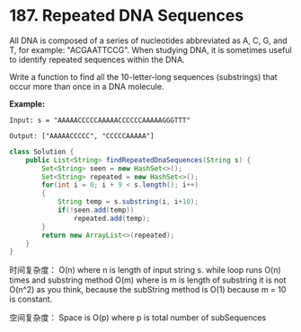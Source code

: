 # 187. Repeated DNA Sequences



All DNA is composed of a series of nucleotides abbreviated as A, C, G, and T, for example: "ACGAATTCCG". When studying DNA, it is sometimes useful to identify repeated sequences within the DNA.

Write a function to find all the 10-letter-long sequences \(substrings\) that occur more than once in a DNA molecule.

**Example:**

```text
Input: s = "AAAAACCCCCAAAAACCCCCCAAAAAGGGTTT"

Output: ["AAAAACCCCC", "CCCCCAAAAA"]
```

```java
class Solution {
    public List<String> findRepeatedDnaSequences(String s) {
        Set<String> seen = new HashSet<>();
        Set<String> repeated = new HashSet<>();
        for(int i = 0; i + 9 < s.length(); i++)
        {
            String temp = s.substring(i, i+10);
            if(!seen.add(temp))
                repeated.add(temp);
        }
        return new ArrayList<>(repeated);
    }
}
```

时间复杂度： O\(n\)  where n is length of input string s.  while loop runs O\(n\) times and substring method O\(m\) where is m is length of substring it is not O\(n^2\) as you think, because the subString method is O\(1\) because m = 10 is constant. 

空间复杂度：  Space is O\(p\) where p is total number of subSequences



